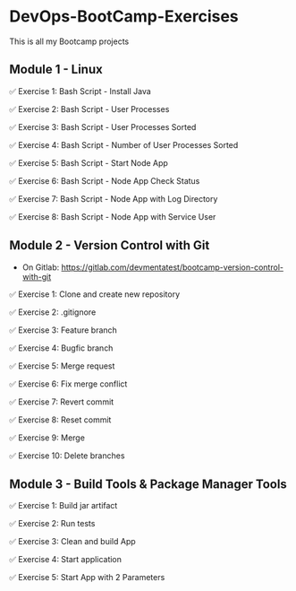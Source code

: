 # DevOps-BootCamp-Exercises
This is all my Bootcamp projects

## Module 1 - Linux

✅ Exercise 1: Bash Script - Install Java

✅ Exercise 2: Bash Script - User Processes

✅ Exercise 3: Bash Script - User Processes Sorted

✅ Exercise 4: Bash Script - Number of User Processes Sorted

✅ Exercise 5: Bash Script - Start Node App

✅ Exercise 6: Bash Script - Node App Check Status 

✅ Exercise 7: Bash Script - Node App with Log Directory

✅ Exercise 8: Bash Script - Node App with Service User

## Module 2 - Version Control with Git
- On Gitlab: https://gitlab.com/devmentatest/bootcamp-version-control-with-git

✅ Exercise 1: Clone and create new repository

✅ Exercise 2: .gitignore

✅ Exercise 3: Feature branch

✅ Exercise 4: Bugfic branch

✅ Exercise 5: Merge request

✅ Exercise 6: Fix merge conflict

✅ Exercise 7: Revert commit

✅ Exercise 8: Reset commit

✅ Exercise 9: Merge

✅ Exercise 10: Delete branches

## Module 3 - Build Tools & Package Manager Tools


✅ Exercise 1: Build jar artifact

✅ Exercise 2: Run tests

✅ Exercise 3: Clean and build App

✅ Exercise 4: Start application

✅ Exercise 5: Start App with 2 Parameters
